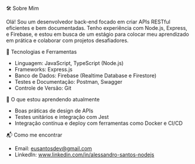 🛠️ Sobre Mim  

Olá! Sou um desenvolvedor back-end focado em criar APIs RESTful eficientes e bem documentadas. Tenho experiência com Node.js, Express, e Firebase, e estou em busca de um estágio para colocar meu aprendizado em prática e colaborar com projetos desafiadores.  

📌 Tecnologias e Ferramentas  
- Linguagem: JavaScript, TypeScript (Node.js)  
- Frameworks: Express.js  
- Banco de Dados: Firebase (Realtime Database e Firestore)  
- Testes e Documentação: Postman, Swagger  
- Controle de Versão: Git  

🌱 O que estou aprendendo atualmente  
- Boas práticas de design de APIs  
- Testes unitários e integração com Jest  
- Integração contínua e deploy com ferramentas como Docker e CI/CD  

📬 Como me encontrar  
- Email: eusantosdev@gmail.com
- LinkedIn: www.linkedin.com/in/alessandro-santos-nodejs 
